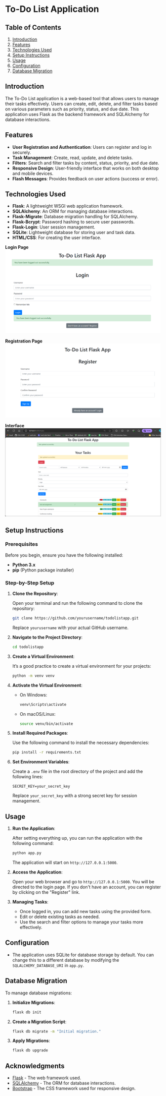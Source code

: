 
# To-Do List Application

## Table of Contents

1. [Introduction](#introduction)
2. [Features](#features)
3. [Technologies Used](#technologies-used)
4. [Setup Instructions](#setup-instructions)
5. [Usage](#usage)
6. [Configuration](#configuration)
7. [Database Migration](#database-migration)

## Introduction

The To-Do List application is a web-based tool that allows users to manage their tasks effectively. Users can create, edit, delete, and filter tasks based on various parameters such as priority, status, and due date. This application uses Flask as the backend framework and SQLAlchemy for database interactions.

## Features

- **User Registration and Authentication**: Users can register and log in securely.
- **Task Management**: Create, read, update, and delete tasks.
- **Filters**: Search and filter tasks by content, status, priority, and due date.
- **Responsive Design**: User-friendly interface that works on both desktop and mobile devices.
- **Flash Messages**: Provides feedback on user actions (success or error).

## Technologies Used

- **Flask**: A lightweight WSGI web application framework.
- **SQLAlchemy**: An ORM for managing database interactions.
- **Flask-Migrate**: Database migration handling for SQLAlchemy.
- **Flask-Bcrypt**: Password hashing to secure user passwords.
- **Flask-Login**: User session management.
- **SQLite**: Lightweight database for storing user and task data.
- **HTML/CSS**: For creating the user interface.
  
**Login Page**
  ![Screenshot of To-Do List Application](https://github.com/Ruksina01/Flask-Todo-List-App/blob/main/images_output/todo1.png?raw=true)

**Registration Page**
  ![Screenshot of To-Do List Application](https://github.com/Ruksina01/Flask-Todo-List-App/blob/main/images_output/todo3.png?raw=true)

**Interface**
  ![Screenshot of To-Do List Application](https://github.com/Ruksina01/Flask-Todo-List-App/blob/main/images_output/todo2.png?raw=true)
  

## Setup Instructions

### Prerequisites

Before you begin, ensure you have the following installed:

- **Python 3.x**
- **pip** (Python package installer)

### Step-by-Step Setup

1. **Clone the Repository**:

   Open your terminal and run the following command to clone the repository:

   ```bash
   git clone https://github.com/yourusername/todolistapp.git
   ```

   Replace `yourusername` with your actual GitHub username.

2. **Navigate to the Project Directory**:

   ```bash
   cd todolistapp
   ```

3. **Create a Virtual Environment**:

   It’s a good practice to create a virtual environment for your projects:

   ```bash
   python -m venv venv
   ```

4. **Activate the Virtual Environment**:

   - On Windows:

     ```bash
     venv\Scripts\activate
     ```

   - On macOS/Linux:

     ```bash
     source venv/bin/activate
     ```

5. **Install Required Packages**:

   Use the following command to install the necessary dependencies:

   ```bash
   pip install -r requirements.txt
   ```

6. **Set Environment Variables**:

   Create a `.env` file in the root directory of the project and add the following lines:

   ```plaintext
   SECRET_KEY=your_secret_key
   ```

   Replace `your_secret_key` with a strong secret key for session management.

## Usage

1. **Run the Application**:

   After setting everything up, you can run the application with the following command:

   ```bash
   python app.py
   ```

   The application will start on `http://127.0.0.1:5000`.

2. **Access the Application**:

   Open your web browser and go to `http://127.0.0.1:5000`. You will be directed to the login page. If you don't have an account, you can register by clicking on the "Register" link.

3. **Managing Tasks**:

   - Once logged in, you can add new tasks using the provided form.
   - Edit or delete existing tasks as needed.
   - Use the search and filter options to manage your tasks more effectively.

## Configuration

- The application uses SQLite for database storage by default. You can change this to a different database by modifying the `SQLALCHEMY_DATABASE_URI` in `app.py`.

## Database Migration

To manage database migrations:

1. **Initialize Migrations**:

   ```bash
   flask db init
   ```

2. **Create a Migration Script**:

   ```bash
   flask db migrate -m "Initial migration."
   ```

3. **Apply Migrations**:

   ```bash
   flask db upgrade
   ```
   
## Acknowledgments

- [Flask](https://flask.palletsprojects.com/) - The web framework used.
- [SQLAlchemy](https://www.sqlalchemy.org/) - The ORM for database interactions.
- [Bootstrap](https://getbootstrap.com/) - The CSS framework used for responsive design.

